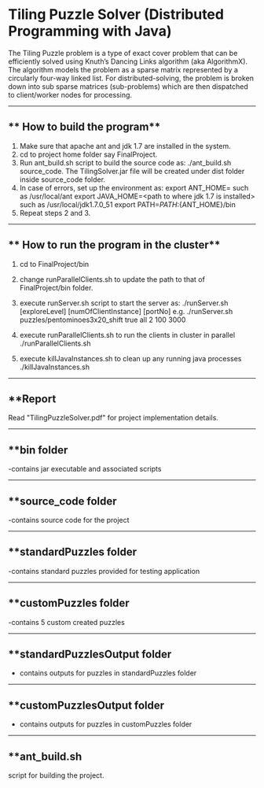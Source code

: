 # Tiling Puzzle Solver (Distributed Programming with Java)
The Tiling Puzzle problem is a type of exact cover problem that can be efficiently solved using Knuth’s Dancing Links algorithm (aka AlgorithmX).  The algorithm models the problem as a sparse matrix represented by a circularly four-way linked list.  For distributed-solving, the problem is broken down into sub sparse matrices (sub-problems) which are then dispatched to client/worker nodes for processing.

--------------------------------------
** How to build the program**
---------------------------------------
1. Make sure that apache ant and jdk 1.7 are installed in the system. 
2. cd to project home folder say FinalProject.
3. Run ant_build.sh script to build the source code as:
	./ant_build.sh source_code.
	The TilingSolver.jar file will be created under dist folder inside source_code folder. 
4. In case of errors, set up the environment as:
	export ANT_HOME=<path to where ant is installed> such as /usr/local/ant
	export JAVA_HOME=<path to where jdk 1.7 is installed> such as /usr/local/jdk1.7.0_51
	export PATH=${PATH}:${ANT_HOME}/bin
5. Repeat steps 2 and 3.

--------------------------------------
** How to run the program in the cluster**
--------------------------------------
1. cd to FinalProject/bin
2. change runParallelClients.sh to update the path to that of FinalProject/bin folder.
3. execute runServer.sh script to start the server as:
	./runServer.sh <puzzleFileName> <distributedMode> <orientationMode> [exploreLevel] [numOfClientInstance] [portNo]
	e.g. ./runServer.sh puzzles/pentominoes3x20_shift true all 2 100 3000

4. execute runParallelClients.sh to run the clients in cluster in parallel
	./runParallelClients.sh
5. execute killJavaInstances.sh to clean up any running java processes
	./killJavaInstances.sh


--------------------------------------
**Report
--------------------------------------
Read "TilingPuzzleSolver.pdf" for project implementation details.

--------------------------------------
**bin folder
--------------------------------------
-contains jar executable and associated scripts


--------------------------------------
**source_code folder
--------------------------------------
-contains source code for the project


--------------------------------------
**standardPuzzles folder
--------------------------------------
-contains standard puzzles provided for testing application


--------------------------------------
**customPuzzles folder
--------------------------------------
-contains 5 custom created puzzles


--------------------------------------
**standardPuzzlesOutput folder
--------------------------------------
- contains outputs for puzzles in standardPuzzles folder


--------------------------------------
**customPuzzlesOutput folder
--------------------------------------
- contains outputs for puzzles in customPuzzles folder

--------------------------------------
**ant_build.sh
--------------------------------------
script for building the project.

